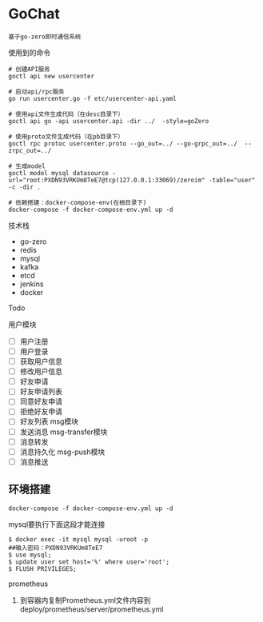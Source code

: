 # GoChat

```text
基于go-zero即时通信系统
```

使用到的命令
```text
# 创建API服务
goctl api new usercenter

# 启动api/rpc服务
go run usercenter.go -f etc/usercenter-api.yaml

# 使用api文件生成代码（在desc目录下）
goctl api go -api usercenter.api -dir ../  -style=goZero

# 使用proto文件生成代码（在pb目录下）
goctl rpc protoc usercenter.proto --go_out=../ --go-grpc_out=../  --zrpc_out=../

# 生成model
goctl model mysql datasource -url="root:PXDN93VRKUm8TeE7@tcp(127.0.0.1:33069)/zeroim" -table="user" -c -dir .

# 依赖搭建：docker-compose-env(在根目录下)
docker-compose -f docker-compose-env.yml up -d
```

技术栈
- go-zero
- redis
- mysql
- kafka
- etcd
- jenkins
- docker

Todo

用户模块
- [ ] 用户注册
- [ ] 用户登录
- [ ] 获取用户信息
- [ ] 修改用户信息
- [ ] 好友申请
- [ ] 好友申请列表
- [ ] 同意好友申请
- [ ] 拒绝好友申请
- [ ] 好友列表
msg模块
- [ ] 发送消息
msg-transfer模块
- [ ] 消息转发
- [ ] 消息持久化
msg-push模块
- [ ] 消息推送

## 环境搭建
```shell
docker-compose -f docker-compose-env.yml up -d
```

mysql要执行下面这段才能连接
```shell
$ docker exec -it mysql mysql -uroot -p
##输入密码：PXDN93VRKUm8TeE7
$ use mysql;
$ update user set host='%' where user='root';
$ FLUSH PRIVILEGES;
```

prometheus
1. 到容器内复制Prometheus.yml文件内容到deploy/prometheus/server/prometheus.yml
